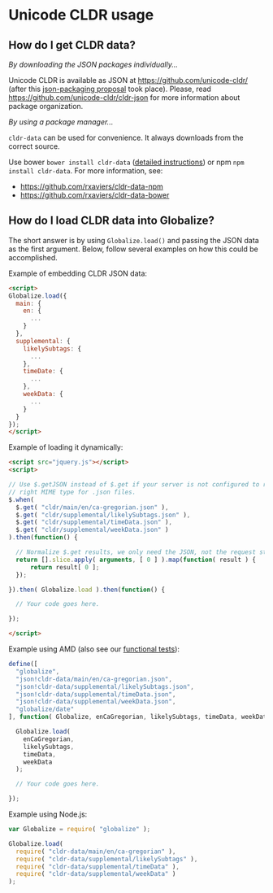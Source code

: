 # Unicode CLDR usage

## How do I get CLDR data?

*By downloading the JSON packages individually...*

Unicode CLDR is available as JSON at https://github.com/unicode-cldr/ (after
this [json-packaging proposal][] took place). Please, read
https://github.com/unicode-cldr/cldr-json for more information about package
organization.

[json-packaging proposal]: http://cldr.unicode.org/development/development-process/design-proposals/json-packaging

*By using a package manager...*

`cldr-data` can be used for convenience. It always downloads from the correct source.

Use bower `bower install cldr-data` ([detailed instructions][]) or npm `npm
install cldr-data`. For more information, see:

- https://github.com/rxaviers/cldr-data-npm
- https://github.com/rxaviers/cldr-data-bower

[detailed instructions]: https://github.com/rxaviers/cldr-data-bower

## How do I load CLDR data into Globalize?

The short answer is by using `Globalize.load()` and passing the JSON data as the
first argument. Below, follow several examples on how this could be
accomplished.

Example of embedding CLDR JSON data:

```html
<script>
Globalize.load({
  main: {
    en: {
      ...
    }
  },
  supplemental: {
    likelySubtags: {
      ...
    },
    timeDate: {
      ...
    },
    weekData: {
      ...
    }
  }
});
</script>
```

Example of loading it dynamically:

```html
<script src="jquery.js"></script>
<script>

// Use $.getJSON instead of $.get if your server is not configured to return the
// right MIME type for .json files.
$.when(
  $.get( "cldr/main/en/ca-gregorian.json" ),
  $.get( "cldr/supplemental/likelySubtags.json" ),
  $.get( "cldr/supplemental/timeData.json" ),
  $.get( "cldr/supplemental/weekData.json" )
).then(function() {

  // Normalize $.get results, we only need the JSON, not the request statuses.
  return [].slice.apply( arguments, [ 0 ] ).map(function( result ) {
      return result[ 0 ];
  });

}).then( Globalize.load ).then(function() {

  // Your code goes here.

});

</script>
```

Example using AMD (also see our [functional tests](../../test/functional.js)):
```javascript
define([
  "globalize",
  "json!cldr-data/main/en/ca-gregorian.json",
  "json!cldr-data/supplemental/likelySubtags.json",
  "json!cldr-data/supplemental/timeData.json",
  "json!cldr-data/supplemental/weekData.json",
  "globalize/date"
], function( Globalize, enCaGregorian, likelySubtags, timeData, weekData ) {

  Globalize.load(
    enCaGregorian,
    likelySubtags,
    timeData,
    weekData
  );

  // Your code goes here.

});
```

Example using Node.js:

```javascript
var Globalize = require( "globalize" );

Globalize.load(
  require( "cldr-data/main/en/ca-gregorian" ),
  require( "cldr-data/supplemental/likelySubtags" ),
  require( "cldr-data/supplemental/timeData" ),
  require( "cldr-data/supplemental/weekData" )
);
```
